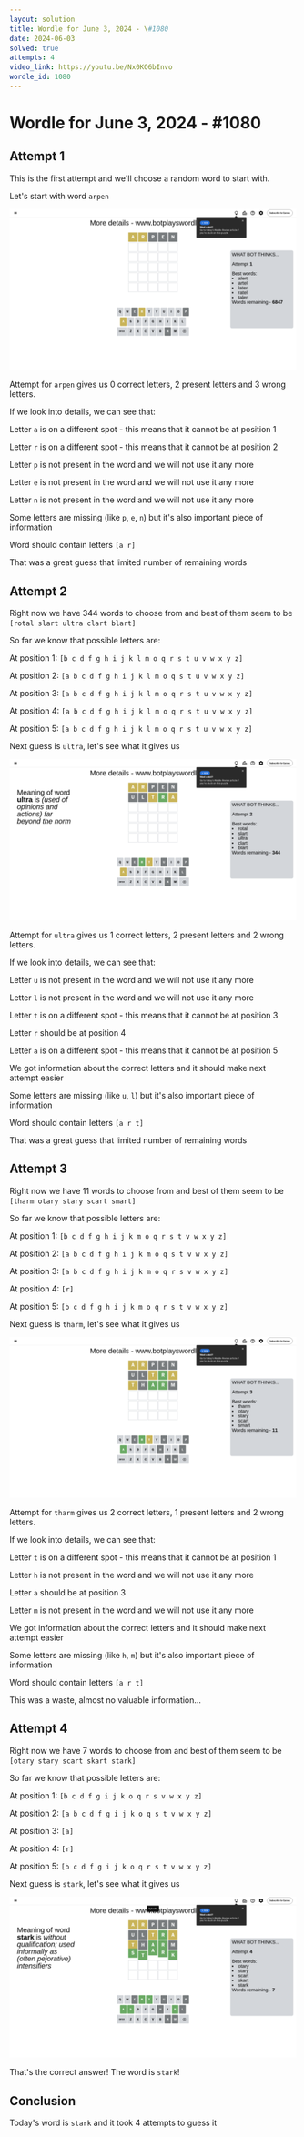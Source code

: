 ```yaml
---
layout: solution
title: Wordle for June 3, 2024 - \#1080
date: 2024-06-03
solved: true
attempts: 4
video_link: https://youtu.be/Nx0KO6bInvo
wordle_id: 1080
---
```


# Wordle for June 3, 2024 - \#1080

## Attempt 1

This is the first attempt and we'll choose a random word to start with.

Let's start with word `arpen`

![Attempt 1](2024-06-03/attempt-1.png)

Attempt for `arpen` gives us 0 correct letters, 2 present letters and 3 wrong letters.

If we look into details, we can see that:

Letter `a` is on a different spot - this means that it cannot be at position 1

Letter `r` is on a different spot - this means that it cannot be at position 2

Letter `p` is not present in the word and we will not use it any more

Letter `e` is not present in the word and we will not use it any more

Letter `n` is not present in the word and we will not use it any more

Some letters are missing (like `p`, `e`, `n`) but it's also important piece of information

Word should contain letters `[a r]`

That was a great guess that limited number of remaining words



## Attempt 2

Right now we have 344 words to choose from and best of them seem to be `[rotal slart ultra clart blart]`

So far we know that possible letters are:

At position 1: `[b c d f g h i j k l m o q r s t u v w x y z]`

At position 2: `[a b c d f g h i j k l m o q s t u v w x y z]`

At position 3: `[a b c d f g h i j k l m o q r s t u v w x y z]`

At position 4: `[a b c d f g h i j k l m o q r s t u v w x y z]`

At position 5: `[a b c d f g h i j k l m o q r s t u v w x y z]`

Next guess is `ultra`, let's see what it gives us

![Attempt 2](2024-06-03/attempt-2.png)

Attempt for `ultra` gives us 1 correct letters, 2 present letters and 2 wrong letters.

If we look into details, we can see that:

Letter `u` is not present in the word and we will not use it any more

Letter `l` is not present in the word and we will not use it any more

Letter `t` is on a different spot - this means that it cannot be at position 3

Letter `r` should be at position 4

Letter `a` is on a different spot - this means that it cannot be at position 5

We got information about the correct letters and it should make next attempt easier

Some letters are missing (like `u`, `l`) but it's also important piece of information

Word should contain letters `[a r t]`

That was a great guess that limited number of remaining words



## Attempt 3

Right now we have 11 words to choose from and best of them seem to be `[tharm otary stary scart smart]`

So far we know that possible letters are:

At position 1: `[b c d f g h i j k m o q r s t v w x y z]`

At position 2: `[a b c d f g h i j k m o q s t v w x y z]`

At position 3: `[a b c d f g h i j k m o q r s v w x y z]`

At position 4: `[r]`

At position 5: `[b c d f g h i j k m o q r s t v w x y z]`

Next guess is `tharm`, let's see what it gives us

![Attempt 3](2024-06-03/attempt-3.png)

Attempt for `tharm` gives us 2 correct letters, 1 present letters and 2 wrong letters.

If we look into details, we can see that:

Letter `t` is on a different spot - this means that it cannot be at position 1

Letter `h` is not present in the word and we will not use it any more

Letter `a` should be at position 3

Letter `m` is not present in the word and we will not use it any more

We got information about the correct letters and it should make next attempt easier

Some letters are missing (like `h`, `m`) but it's also important piece of information

Word should contain letters `[a r t]`

This was a waste, almost no valuable information...



## Attempt 4

Right now we have 7 words to choose from and best of them seem to be `[otary stary scart skart stark]`

So far we know that possible letters are:

At position 1: `[b c d f g i j k o q r s v w x y z]`

At position 2: `[a b c d f g i j k o q s t v w x y z]`

At position 3: `[a]`

At position 4: `[r]`

At position 5: `[b c d f g i j k o q r s t v w x y z]`

Next guess is `stark`, let's see what it gives us

![Attempt 4](2024-06-03/attempt-4.png)

That's the correct answer! The word is `stark`!

## Conclusion

Today's word is `stark` and it took 4 attempts to guess it

